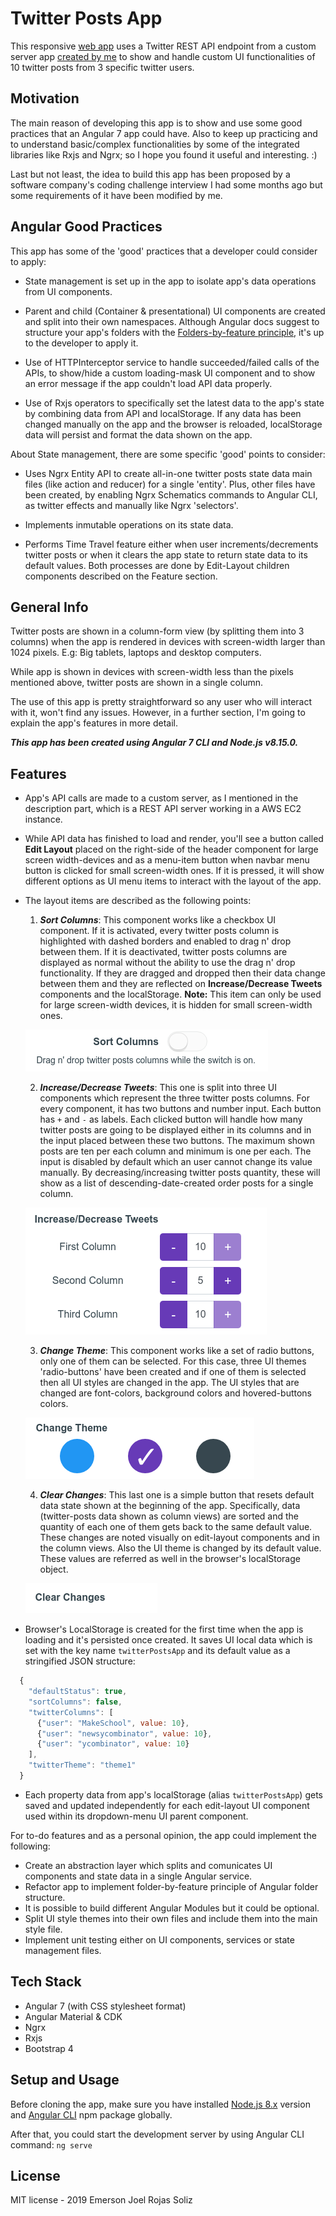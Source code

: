 # Twitter Posts App

This responsive [web app](https://joel-rojas.github.io/twitter-posts-app/) uses a Twitter REST API endpoint from a custom server app [created by me](https://github.com/joel-rojas/twitter-posts-rest-api) to show and handle custom UI functionalities of 10 twitter posts from 3 specific twitter users.

## Motivation

The main reason of developing this app is to show and use some good practices that an Angular 7 app could have. Also to keep up practicing and to understand basic/complex functionalities by some of the integrated libraries like Rxjs and Ngrx; so I hope you found it useful and interesting. :)

Last but not least, the idea to build this app has been proposed by a software company's coding challenge interview I had some months ago but some requirements of it have been modified by me.

## Angular Good Practices

This app has some of the 'good' practices that a developer could consider to apply:

* State management is set up in the app to isolate app's data operations from UI components.

* Parent and child (Container & presentational) UI components are created and split into their own namespaces. Although Angular docs suggest to structure your app's folders with the [Folders-by-feature principle](https://angular.io/guide/styleguide#overall-structural-guidelines), it's up to the developer to apply it.

* Use of HTTPInterceptor service to handle succeeded/failed calls of the APIs, to show/hide a custom loading-mask UI component and to show an error message if the app couldn't load API data properly.

* Use of Rxjs operators to specifically set the latest data to the app's state by combining data from API and localStorage. If any data has been changed manually on the app and the browser is reloaded, localStorage data will persist and format the data shown on the app.

About State management, there are some specific 'good' points to consider:

* Uses Ngrx Entity API to create all-in-one twitter posts state data main files (like action and reducer) for a single 'entity'. Plus, other files have been created, by enabling Ngrx Schematics commands to Angular CLI, as twitter effects and manually like Ngrx 'selectors'.

* Implements inmutable operations on its state data.

* Performs Time Travel feature either when user increments/decrements twitter posts or when it clears the app state to return state data to its default values. Both processes are done by Edit-Layout children components described on the Feature section.

## General Info

Twitter posts are shown in a column-form view (by splitting them into 3 columns) when the app is rendered in devices with screen-width larger than 1024 pixels. E.g: Big tablets, laptops and desktop computers.

While app is shown in devices with screen-width less than the pixels mentioned above, twitter posts are shown in a single column.

The use of this app is pretty straightforward so any user who will interact with it, won't find any issues. However, in a further section, I'm going to explain the app's features in more detail.

**_This app has been created using Angular 7 CLI and Node.js v8.15.0._**

## Features

* App's API calls are made to a custom server, as I mentioned in the description part, which is a REST API server working in a AWS EC2 instance.

* While API data has finished to load and render, you'll see a button called **Edit Layout** placed on the right-side of the header component for large screen width-devices and as a menu-item button when navbar menu button is clicked for small screen-width ones. If it is pressed, it will show different options as UI menu items to interact with the layout of the app.

* The layout items are described as the following points:

  1. **_Sort Columns_**: This component works like a checkbox UI component. If it is activated, every twitter posts column is highlighted with dashed borders and enabled to drag n' drop between them. If it is deactivated, twitter posts columns are displayed as normal without the ability to use the drag n' drop functionality. If they are dragged and dropped then their data change between them and they are reflected on **Increase/Decrease Tweets** components and the localStorage. **Note:** This item can only be used for large screen-width devices, it is hidden for small screen-width ones.

    ![sortColumns](https://github.com/joel-rojas/twitter-posts-app/blob/master/docs/images/sortColumns.png)

  2. **_Increase/Decrease Tweets_**: This one is split into three UI components which represent the three twitter posts columns. For every component, it has two buttons and number input. Each button has `+` and `-` as labels. Each clicked button will handle how many twitter posts are going to be displayed either in its columns and in the input placed between these two buttons. The maximum shown posts are ten per each column and minimum is one per each. The input is disabled by default which an user cannot change its value manually. By decreasing/increasing twitter posts quantity, these will show as a list of descending-date-created order posts for a single column.

    ![increaseDecreaseTwitterPosts](https://github.com/joel-rojas/twitter-posts-app/blob/master/docs/images/incDecTweets.png)

  3. **_Change Theme_**:  This component works like a set of radio buttons, only one of them can be selected. For this case, three UI themes 'radio-buttons' have been created and if one of them is selected then all UI styles are changed in the app. The UI styles that are changed are font-colors, background colors and hovered-buttons colors.

    ![changeTheme](https://github.com/joel-rojas/twitter-posts-app/blob/master/docs/images/changeTheme.png)

  4. **_Clear Changes_**: This last one is a simple button that resets default data state shown at the beginning of the app. Specifically, data (twitter-posts data shown as column views) are sorted and the quantity of each one of them gets back to the same default value. These changes are noted visually on edit-layout components and in the column views. Also the UI theme is changed by its default value. These values are referred as well in the browser's localStorage object.

    ![clearChanges](https://github.com/joel-rojas/twitter-posts-app/blob/master/docs/images/clearChanges.png)

* Browser's LocalStorage is created for the first time when the app is loading and it's persisted once created. It saves UI local data which is set with the key name `twitterPostsApp` and its default value as a stringified JSON structure:

```javascript
  {
    "defaultStatus": true,
    "sortColumns": false,
    "twitterColumns": [
      {"user": "MakeSchool", value: 10},
      {"user": "newsycombinator", value: 10},
      {"user": "ycombinator", value: 10}
    ],
    "twitterTheme": "theme1"
  }
```

* Each property data from app's localStorage (alias `twitterPostsApp`) gets saved and updated independently for each edit-layout UI component used within its dropdown-menu UI parent component.

For to-do features and as a personal opinion, the app could implement the following:

* Create an abstraction layer which splits and comunicates UI components and state data in a single Angular service.
* Refactor app to implement folder-by-feature principle of Angular folder structure.
* It is possible to build different Angular Modules but it could be optional.
* Split UI style themes into their own files and include them into the main style file.
* Implement unit testing either on UI components, services or state management files.

## Tech Stack

* Angular 7 (with CSS stylesheet format)
* Angular Material & CDK
* Ngrx
* Rxjs
* Bootstrap 4

## Setup and Usage

Before cloning the app, make sure you have installed [Node.js 8.x](https://nodejs.org/en/download/releases/) version and [Angular CLI](https://github.com/angular/angular-cli/blob/master/packages/angular/cli/README.md) npm package globally.

After that, you could start the development server by using Angular CLI command: `ng serve`

## License

MIT license - 2019 Emerson Joel Rojas Soliz
